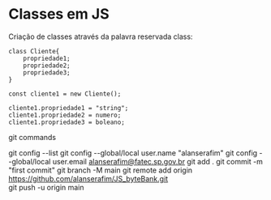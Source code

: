 # Classes em JS

Criação de classes através da palavra reservada class:

    class Cliente{
        propriedade1;
        propriedade2;
        propriedade3;
    }

    const cliente1 = new Cliente();

    cliente1.propriedade1 = "string";
    cliente1.propriedade2 = numero;
    cliente1.propriedade3 = boleano;



git commands

git config --list
git config --global/local user.name "alanserafim"
git config --global/local user.email alanserafim@fatec.sp.gov.br
git add .
git commit -m "first commit"
git branch -M main
git remote add origin https://github.com/alanserafim/JS_byteBank.git  
git push -u origin main
